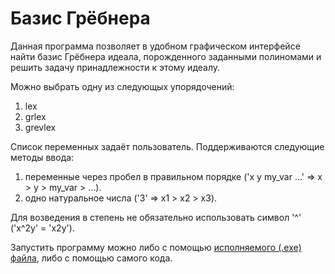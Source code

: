 # Базис Грёбнера
Данная программа позволяет в удобном графическом интерфейсе найти базис Грёбнера идеала, порожденного заданными полиномами и решить задачу принадлежности к этому идеалу.

Можно выбрать одну из следующых упорядочений:
1. lex
2. grlex
3. grevlex

Список переменных задаёт пользователь. Поддерживаются следующие методы ввода:
1. переменные через пробел в правильном порядке ('x y my_var ...' => x > y > my_var > ...).
2. одно натуральное числа ('3' => x1 > x2 > x3).

Для возведения в степень не обязательно использовать символ '^' ('x^2y' = 'x2y').

Запустить программу можно либо с помощью [исполняемого (.exe) файла](https://drive.google.com/drive/u/0/folders/1YyHm_0WH0CzrIopPiNQkvEMnOutsmC4F), либо с помощью самого кода.

